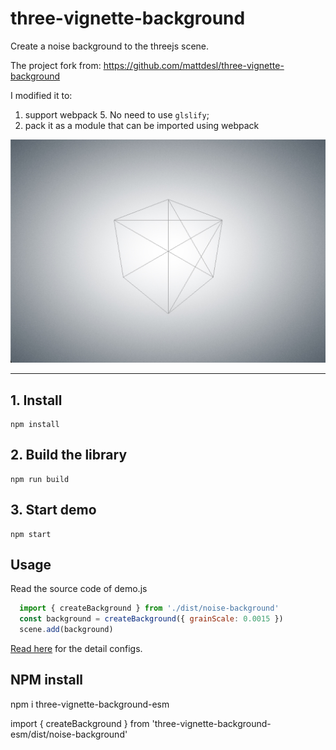 # three-vignette-background

Create a noise background to the threejs scene.

The project fork from: https://github.com/mattdesl/three-vignette-background

I modified it to:
1. support webpack 5. No need to use `glslify`;
2. pack it as a module that can be imported using webpack

![](./demo.jpg)

---
## 1. Install

    npm install

## 2. Build the library

    npm run build

## 3. Start demo 

    npm start

## Usage
Read the source code of demo.js 
```js
  import { createBackground } from './dist/noise-background'
  const background = createBackground({ grainScale: 0.0015 })
  scene.add(background)
```
[Read here](https://github.com/mattdesl/three-vignette-background#background--createbackgroundopt)
for the detail configs.

## NPM install
  npm i three-vignette-background-esm

  import { createBackground } from 'three-vignette-background-esm/dist/noise-background'

